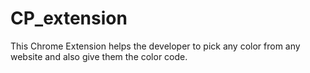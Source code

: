 # CP_extension
This Chrome Extension helps the developer to pick any color from any website
and also give them the color code.
